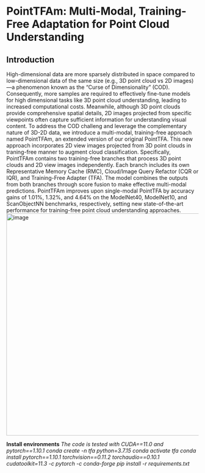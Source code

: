 **PointTFAm: Multi-Modal, Training-Free Adaptation for Point Cloud Understanding**
====================================================================================
**Introduction**
-------------------------------------------------------------------------------------
High-dimensional data are more sparsely distributed in space compared to low-dimensional data of the same size
(e.g., 3D point cloud vs 2D images) —a phenomenon known as the “Curse of Dimensionality” (COD). Consequently, more
samples are required to effectively fine-tune models for high dimensional tasks like 3D point cloud understanding, leading
to increased computational costs. Meanwhile, although 3D point clouds provide comprehensive spatial details, 2D images projected from specific viewpoints often capture sufficient information for understanding visual content. To address the COD challeng and leverage the complementary nature of 3D-2D data, we introduce a multi-modal, training-free approach named PointTFAm, an extended version of our original PointTFA. This new approach incorporates 2D view images projected from 3D point clouds in traning-free manner to augment cloud classification. Specifically, PointTFAm contains two training-free branches that process 3D point clouds and 2D view images independently. Each branch includes its own Representative Memory Cache (RMC), Cloud/Image Query Refactor (CQR or IQR), and Training-Free Adapter (TFA). The model combines the outputs from both branches through score fusion to make effective multi-modal predictions. PointTFAm improves upon single-modal PointTFA by accuracy gains of 1.01%, 1.32%, and 4.64% on the ModelNet40, ModelNet10, and ScanObjectNN benchmarks, respectively, setting new state-of-the-art performance for training-free point cloud understanding approaches.
<img width="843" height="583" alt="image" src="https://github.com/user-attachments/assets/a0037e33-5a68-40c8-8435-842ba6b6b9bd" />

**Install environments**
_The code is tested with CUDA==11.0 and pytorch==1.10.1_
_conda create -n tfa python=3.7.15_
_conda activate tfa_
_conda install pytorch==1.10.1 torchvision==0.11.2 torchaudio==0.10.1 cudatoolkit=11.3 -c pytorch -c conda-forge_
_pip install -r requirements.txt_
